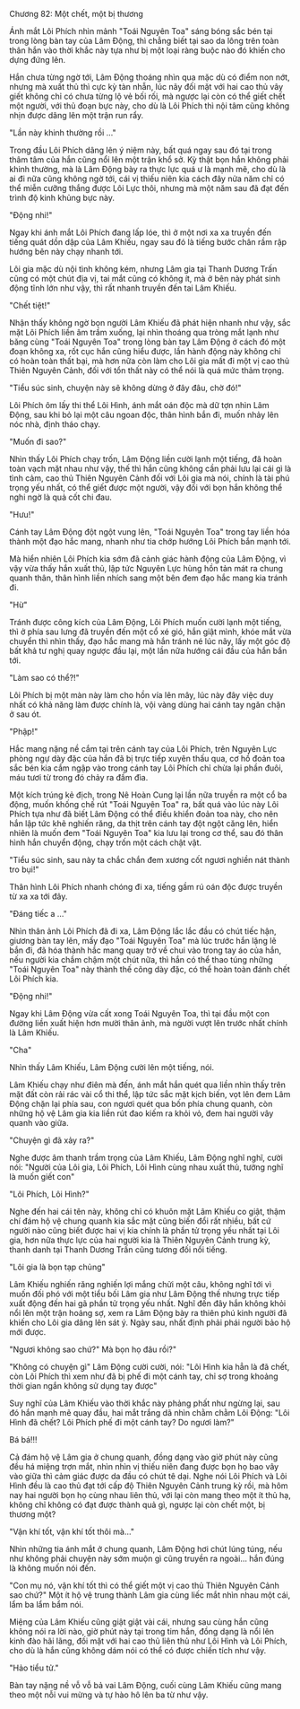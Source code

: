 




Chương 82: Một chết, một bị thương


Ánh mắt Lôi Phích nhìn mảnh "Toái Nguyên Toa" sáng bóng sắc bén tại trong lòng bàn tay của Lâm Động, thì chẳng biết tại sao da lông trên toàn thân hắn vào thời khắc này tựa như bị một loại ràng buộc nào đó khiến cho dựng đứng lên.

Hắn chưa từng ngờ tới, Lâm Động thoáng nhìn qua mặc dù có điểm non nớt, nhưng mà xuất thủ thì cực kỳ tàn nhẫn, lúc nãy đối mặt với hai cao thủ vây giết không chỉ có chưa từng lộ vẻ bối rối, mà ngược lại còn có thể giết chết một người, với thủ đoạn bực này, cho dù là Lôi Phích thì nội tâm cũng không nhịn được dâng lên một trận run rẩy.

"Lần này khinh thường rồi …"

Trong đầu Lôi Phích dâng lên ý niệm này, bất quá ngay sau đó tại trong thâm tâm của hắn cũng nổi lên một trận khổ sở. Kỳ thật bọn hắn không phải khinh thường, mà là Lâm Động bày ra thực lực quá ư là mạnh mẽ, cho dù là ai đi nữa cũng không ngờ tới, cái vị thiếu niên kia cách đây nửa năm chỉ có thể miễn cưỡng thắng được Lôi Lực thôi, nhưng mà một năm sau đã đạt đến trình độ kinh khủng bực này.

"Động nhi!"

Ngay khi ánh mắt Lôi Phích đang lấp lóe, thì ở một nơi xa xa truyền đến tiếng quát dồn dập của Lâm Khiếu, ngay sau đó là tiếng bước chân rầm rập hướng bên này chạy nhanh tới.

Lôi gia mặc dù nội tình không kém, nhưng Lâm gia tại Thanh Dương Trấn cũng có một chút địa vị, tai mắt cũng có không ít, mà ở bên này phát sinh động tĩnh lớn như vậy, thì rất nhanh truyền đến tai Lâm Khiếu.

"Chết tiệt!"

Nhận thấy không ngờ bọn người Lâm Khiếu đã phát hiện nhanh như vậy, sắc mặt Lôi Phích liền âm trầm xuống, lại nhìn thoáng qua tròng mắt lạnh như băng cùng "Toái Nguyên Toa" trong lòng bàn tay Lâm Động ở cách đó một đoạn không xa, rốt cục hắn cũng hiểu được, lần hành động này không chỉ có hoàn toàn thất bại, mà hơn nữa còn làm cho Lôi gia mất đi một vị cao thủ Thiên Nguyên Cảnh, đối với tổn thất này có thể nói là quá mức thảm trọng.

"Tiểu súc sinh, chuyện này sẽ không dừng ở đây đâu, chờ đó!"

Lôi Phích ôm lấy thi thể Lôi Hình, ánh mắt oán độc mà dữ tợn nhìn Lâm Động, sau khi bỏ lại một câu ngoan độc, thân hình bắn đi, muốn nhảy lên nóc nhà, định tháo chạy.

"Muốn đi sao?"

Nhìn thấy Lôi Phích chạy trốn, Lâm Động liền cười lạnh một tiếng, đã hoàn toàn vạch mặt nhau như vậy, thế thì hắn cũng không cần phải lưu lại cái gì là tình cảm, cao thủ Thiên Nguyên Cảnh đối với Lôi gia mà nói, chính là tài phú trọng yếu nhất, có thể giết được một người, vậy đối với bọn hắn không thể nghi ngờ là quả cốt chi đau.

"Hưu!"

Cánh tay Lâm Động đột ngột vung lên, "Toái Nguyên Toa" trong tay liền hóa thành một đạo hắc mang, nhanh như tia chớp hướng Lôi Phích bắn mạnh tới.

Mà hiển nhiên Lôi Phích kia sớm đã cảnh giác hành động của Lâm Động, vì vậy vừa thấy hắn xuất thủ, lập tức Nguyên Lực hùng hồn tản mát ra chung quanh thân, thân hình liền nhích sang một bên đem đạo hắc mang kia tránh đi.

"Hừ"

Tránh được công kích của Lâm Động, Lôi Phích muốn cười lạnh một tiếng, thì ở phía sau lưng đã truyền đến một cổ xé gió, hắn giật mình, khóe mắt vừa chuyển thì nhìn thấy, đạo hắc mang mà hắn tránh né lúc nãy, lấy một góc độ bất khả tư nghị quay ngược đầu lại, một lần nữa hướng cái đầu của hắn bắn tới.

"Làm sao có thể?!"

Lôi Phích bị một màn này làm cho hồn vía lên mây, lúc này đây việc duy nhất có khả năng làm được chính là, vội vàng dùng hai cánh tay ngăn chặn ở sau ót.

"Phập!"

Hắc mang nặng nề cắm tại trên cánh tay của Lôi Phích, trên Nguyên Lực phòng ngự dày đặc của hắn đã bị trực tiếp xuyên thấu qua, cơ hồ đoản toa sắc bén kia cắm ngập vào trong cánh tay Lôi Phích chỉ chừa lại phần đuôi, máu tươi từ trong đó chảy ra đầm đìa.

Một kích trúng kẻ địch, trong Nê Hoàn Cung lại lần nữa truyền ra một cổ ba động, muốn khống chế rút "Toái Nguyên Toa" ra, bất quá vào lúc này Lôi Phích tựa như đã biết Lâm Động có thể điều khiển đoản toa này, cho nên hắn lập tức khẽ nghiến răng, da thịt trên cánh tay đột ngột căng lên, hiển nhiên là muốn đem "Toái Nguyên Toa" kia lưu lại trong cơ thể, sau đó thân hình hắn chuyển động, chạy trốn một cách chật vật.

"Tiểu súc sinh, sau này ta chắc chắn đem xương cốt ngươi nghiền nát thành tro bụi!"

Thân hình Lôi Phích nhanh chóng đi xa, tiếng gầm rú oán độc được truyền từ xa xa tới đây.

"Đáng tiếc a …"

Nhìn thân ảnh Lôi Phích đã đi xa, Lâm Động lắc lắc đầu có chút tiếc hận, giương bàn tay lên, mấy đạo "Toái Nguyên Toa" mà lúc trước hắn lặng lẽ bắn đi, đã hóa thành hắc mang quay trở về chui vào trong tay áo của hắn, nếu người kia chầm chậm một chút nữa, thì hắn có thể thao túng những "Toái Nguyên Toa" này thành thế công dày đặc, có thể hoàn toàn đánh chết Lôi Phích kia.

"Động nhi!"

Ngay khi Lâm Động vừa cất xong Toái Nguyên Toa, thì tại đầu một con đường liền xuất hiện hơn mười thân ảnh, mà người vượt lên trước nhất chính là Lâm Khiếu.

"Cha"

Nhìn thấy Lâm Khiếu, Lâm Động cười lên một tiếng, nói.

Lâm Khiếu chạy như điên mà đến, ánh mắt hắn quét qua liền nhìn thấy trên mặt đất còn rải rác vài cổ thi thể, lập tức sắc mặt kịch biến, vọt lên đem Lâm Động chặn lại phía sau, con ngươi quét qua bốn phía chung quanh, còn những hộ vệ Lâm gia kia liền rút đao kiếm ra khỏi vỏ, đem hai người vây quanh vào giữa.

"Chuyện gì đã xảy ra?"

Nghe được âm thanh trầm trọng của Lâm Khiếu, Lâm Động nghĩ nghĩ, cười nói: "Người của Lôi gia, Lôi Phích, Lôi Hình cùng nhau xuất thủ, tưởng nghĩ là muốn giết con"

"Lôi Phích, Lôi Hình?"

Nghe đến hai cái tên này, không chỉ có khuôn mặt Lâm Khiếu co giật, thậm chí đám hộ vệ chung quanh kia sắc mặt cũng biến đổi rất nhiều, bất cứ người nào cũng biết được hai vị kia chính là phần tử trọng yếu nhất tại Lôi gia, hơn nữa thực lực của hai người kia là Thiên Nguyên Cảnh trung kỳ, thanh danh tại Thanh Dương Trấn cũng tương đối nổi tiếng.

"Lôi gia là bọn tạp chủng"

Lâm Khiếu nghiến răng nghiến lợi mắng chửi một câu, không nghĩ tới vì muốn đối phó với một tiểu bối Lâm gia như Lâm Động thế nhưng trực tiếp xuất động đến hai gã phần tử trọng yếu nhất. Nghĩ đến đây hắn không khỏi nổi lên một trận hoảng sợ, xem ra Lâm Động bày ra thiên phú kinh người đã khiến cho Lôi gia dâng lên sát ý. Ngày sau, nhất định phải phái người bảo hộ mới được.

"Ngươi không sao chứ?" Mà bọn họ đâu rồi?"

"Không có chuyện gì" Lâm Động cười cười, nói: "Lôi Hình kia hẳn là đã chết, còn Lôi Phích thì xem như đã bị phế đi một cánh tay, chỉ sợ trong khoảng thời gian ngắn không sử dụng tay được"

Suy nghĩ của Lâm Khiếu vào thời khắc này phảng phất như ngừng lại, sau đó hắn mạnh mẽ quay đầu, hai mắt trắng dã nhìn chằm chằm Lôi Động: "Lôi Hình đã chết? Lôi Phích phế đi một cánh tay? Do ngươi làm?"

Bá bá!!!

Cả đám hộ vệ Lâm gia ở chung quanh, đồng dạng vào giờ phút này cũng đều há miệng trợn mắt, nhìn nhìn vị thiếu niên đang được bọn họ bao vây vào giữa thì cảm giác được da đầu có chút tê dại. Nghe nói Lôi Phích và Lôi Hình đều là cao thủ đạt tới cấp độ Thiên Nguyên Cảnh trung kỳ rồi, mà hôm nay hai người bọn họ cùng nhau liên thủ, với lại còn mang theo một ít thủ hạ, không chỉ không có đạt được thành quả gì, ngược lại còn chết một, bị thương một?

"Vận khí tốt, vận khí tốt thôi mà…"

Nhìn những tia ánh mắt ở chung quanh, Lâm Động hơi chút lúng túng, nếu như không phải chuyện này sớm muộn gì cũng truyền ra ngoài… hắn đúng là không muốn nói đến.

"Con mụ nó, vận khí tốt thì có thể giết một vị cao thủ Thiên Nguyên Cảnh sao chứ?" Một ít hộ vệ trung thành Lâm gia cùng liếc mắt nhìn nhau một cái, lẩm ba lẩm bẩm nói.

Miệng của Lâm Khiếu cũng giật giật vài cái, nhưng sau cùng hắn cũng không nói ra lời nào, giờ phút này tại trong tim hắn, đồng dạng là nổi lên kinh đào hãi lãng, đối mặt với hai cao thủ liên thủ như Lôi Hình và Lôi Phích, cho dù là hắn cũng không dám nói có thể có được chiến tích như vậy.

"Hảo tiểu tử."

Bàn tay nặng nề vỗ vỗ bả vai Lâm Động, cuối cùng Lâm Khiếu cũng mang theo một nỗi vui mừng và tự hào hô lên ba từ như vậy.




